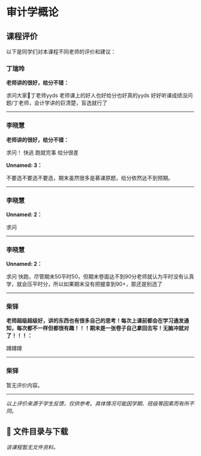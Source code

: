 # 审计学概论

## 课程评价

以下是同学们对本课程不同老师的评价和建议：

### 丁瑞玲

**老师讲的很好，给分不错：**

求问大家🥺丁老师yyds  老师课上的好人也好给分也好真的yyds 好好听课成绩没问题/丁老师，会计学讲的巨清楚，盲选就行了

---

### 李晓慧

**老师讲的很好，给分不错：**

求问！ 快逃 跑就完事 给分很差

**Unnamed: 3：**

不要选不要选不要选，期末虽然很多是慕课原题，给分依然达不到预期。

---

### 李晓慧

**Unnamed: 2：**

求问

---

### 李晓慧

**Unnamed: 2：**

求问   快跑，尽管期末50平时50，但期末卷面达不到90分老师就认为平时没有认真学，就会压平时分，所以如果期末没有把握拿到90+，那还是别选了

---

### 柴铎

**老师超级超级好，讲的东西也有很多自己的思考！每次上课前都会在学习通发通知，每次都不一样但都很有趣！！！期末是一张卷子自己拿回去写！无脑冲就对了！！！：**

蹲蹲蹲

---

### 柴铎

暂无评价内容。

---

*以上评价来源于学生反馈，仅供参考。具体情况可能因学期、班级等因素而有所不同。*
## 📄 文件目录与下载

_该课程暂无文件资料。_
